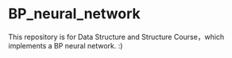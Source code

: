 # BP_neural_network
This repository is for Data Structure and Structure Course，which implements a BP neural network. :)
